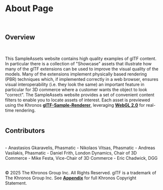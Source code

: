 <style>
  table {
    width: 100%;  /* Makes the table take full width */
    border-collapse: collapse; /* Removes extra spacing */
  }
  th, td {
    padding: 10px; /* Adds spacing inside cells */
    text-align: center; /* Centers text */
    border: 1px solid #ddd; /* Optional: Adds a border */
  }
  a {
    font-weight: bold;
    text-decoration: underline;
  }
  li {
    margin-left: 2em;
  }
</style>

# About Page
<br>

## Overview 
<br>

This SampleAssets website contains high quality examples of glTF content. In particular there is a collection of "Showcase" assets that illustrate how many of the glTF extensions can be used to improve the visual quality of the models. Many of the extensions implement physically based rendering (PBR) techniques which, if implemented correctly in a web browser, ensures visual interoperability (i.e. they look the same) an important feature in particular for 3D commerce where a customer wants the object to look "correct". The SampleAssets website provides a set of convenient content filters to enable you to locate assets of interest. Each asset is previewed using the Khronos [glTF-Sample-Renderer](https://github.com/KhronosGroup/glTF-Sample-Renderer), leveraging [WebGL 2.0](https://www.khronos.org/webgl/) for real-time rendering. 
<br>
<br>

## Contributors
<br>
- Anastasios Gkaravelis, Phasmatic
- Nikolaos Vitsas, Phasmatic
- Andreas Vasilakis, Phasmatic
- Daniel Frith, London Dynamics, Chair of 3D Commerce
- Mike Festa, Vice-Chair of 3D Commerce
- Eric Chadwick, DGG
<br>
<br>

© 2025 The Khronos Group Inc. All Rights Reserved. glTF is a trademark of The Khronos Group Inc. See [Appendix](https://github.com/KhronosGroup/glTF/blob/main/extensions/2.0/Khronos/KHR_materials_iridescence/README.md#appendix-full-khronos-copyright-statement) for full Khronos Copyright Statement.


